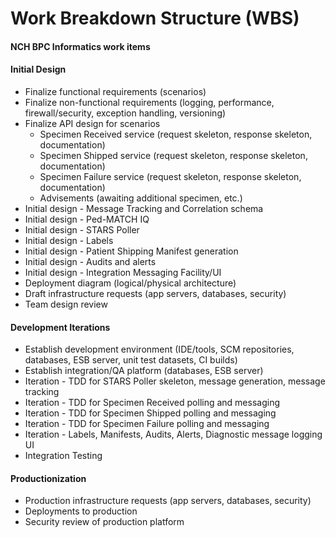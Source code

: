 # Work Breakdown Structure (WBS)
#### NCH BPC Informatics work items

#### Initial Design
* Finalize functional requirements (scenarios)
* Finalize non-functional requirements (logging, performance, firewall/security, exception handling, versioning)
* Finalize API design for scenarios
  * Specimen Received service (request skeleton, response skeleton, documentation)
  * Specimen Shipped service (request skeleton, response skeleton, documentation)
  * Specimen Failure service (request skeleton, response skeleton, documentation)
  * Advisements (awaiting additional specimen, etc.)
* Initial design - Message Tracking and Correlation schema
* Initial design - Ped-MATCH IQ
* Initial design - STARS Poller
* Initial design - Labels
* Initial design - Patient Shipping Manifest generation
* Initial design - Audits and alerts
* Initial design - Integration Messaging Facility/UI
* Deployment diagram (logical/physical architecture)
* Draft infrastructure requests (app servers, databases, security)
* Team design review

#### Development Iterations
* Establish development environment (IDE/tools, SCM repositories, databases, ESB server, unit test datasets, CI builds)
* Establish integration/QA platform (databases, ESB server)
* Iteration - TDD for STARS Poller skeleton, message generation, message tracking
* Iteration - TDD for Specimen Received polling and messaging
* Iteration - TDD for Specimen Shipped polling and messaging
* Iteration - TDD for Specimen Failure polling and messaging
* Iteration - Labels, Manifests, Audits, Alerts, Diagnostic message logging UI
* Integration Testing

#### Productionization
* Production infrastructure requests (app servers, databases, security)
* Deployments to production
* Security review of production platform
